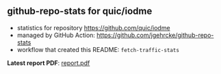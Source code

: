 ## github-repo-stats for quic/iodme

- statistics for repository https://github.com/quic/iodme
- managed by GitHub Action: https://github.com/jgehrcke/github-repo-stats
- workflow that created this README: `fetch-traffic-stats`

**Latest report PDF**: [report.pdf](https://github.com/njjetha/OSDO/raw/github-repo-stats/quic/iodme/latest-report/report.pdf)

